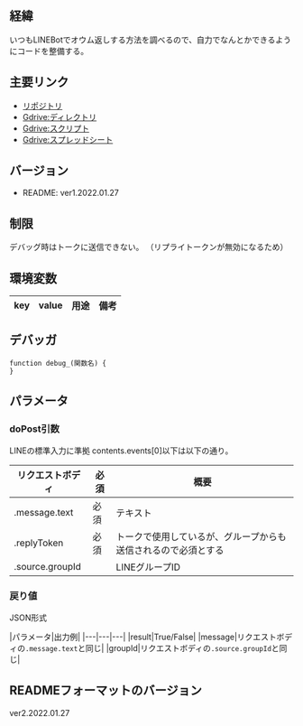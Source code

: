## 経緯
いつもLINEBotでオウム返しする方法を調べるので、自力でなんとかできるようにコードを整備する。

## 主要リンク
- [リポジトリ](https://github.com/shimajima-eiji/--GAS_v5_LineDebug)
- [Gdrive:ディレクトリ](https://drive.google.com/drive/my-drive)
- [Gdrive:スクリプト](https://script.google.com/home)
- [Gdrive:スプレッドシート](https://docs.google.com/spreadsheets)

## バージョン
- README: ver1.2022.01.27

## 制限
デバッグ時はトークに送信できない。
（リプライトークンが無効になるため）

## 環境変数
|key|value|用途|備考|
|---|---|---|---|

## デバッガ
```
function debug_(関数名) {
}
```

## パラメータ
### doPost引数
LINEの標準入力に準拠
contents.events[0]以下は以下の通り。

|リクエストボディ|必須|概要|
|---|---|---|
|.message.text|必須|テキスト|
|.replyToken|必須|トークで使用しているが、グループからも送信されるので必須とする|
|.source.groupId||LINEグループID|

### 戻り値
JSON形式

|パラメータ|出力例|
|---|---|---|
|result|True/False|
|message|リクエストボディの`.message.text`と同じ|
|groupId|リクエストボディの`.source.groupId`と同じ|

## READMEフォーマットのバージョン
ver2.2022.01.27
